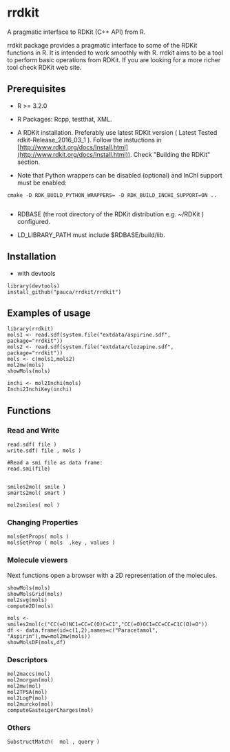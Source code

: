rrdkit
======

A pragmatic interface to RDKit (C++ API) from R.

rrdkit package provides a pragmatic interface to some of the RDKit functions in R. It is intended to work smoothly with R. rrdkit aims to be a tool to perform
basic operations from RDKit. If you are looking for a more richer tool check RDKit web site.


## Prerequisites

* R >= 3.2.0

* R Packages: Rcpp, testthat, XML.

* A RDKit installation. Preferably use latest RDKit version ( Latest Tested rdkit-Release_2016_03_1 ). Follow the
  instuctions in [http://www.rdkit.org/docs/Install.html](http://www.rdkit.org/docs/Install.html)). Check "Building the RDKit" section. 
  
* Note that Python wrappers can be disabled (optional) and InChI support must be enabled:
```
cmake -D RDK_BUILD_PYTHON_WRAPPERS= -D RDK_BUILD_INCHI_SUPPORT=ON ..
                                          
```

* RDBASE (the root directory of the RDKit distribution  e.g. ~/RDKit  ) configured. 
  
* LD_LIBRARY_PATH must include $RDBASE/build/lib.
  
## Installation

* with devtools
```
library(devtools)
install_github("pauca/rrdkit/rrdkit")
```

  
## Examples of usage

```
library(rrdkit)  
mols1 <- read.sdf(system.file("extdata/aspirine.sdf", package="rrdkit"))  
mols2 <- read.sdf(system.file("extdata/clozapine.sdf", package="rrdkit"))  
mols <- c(mols1,mols2)
mol2mw(mols)
showMols(mols)

inchi <- mol2Inchi(mols)  
Inchi2InchiKey(inchi)
```

## Functions

### Read and Write

```
read.sdf( file )  
write.sdf( file , mols )  

#Read a smi file as data frame:
read.smi(file)


smiles2mol( smile )  
smarts2mol( smart )  

mol2smiles( mol )  
```
### Changing Properties
```
molsGetProps( mols )  
molsSetProp ( mols  ,key , values )  
```
### Molecule viewers 

Next functions open a browser with a 2D representation of the molecules.
```
showMols(mols)  
showMolsGrid(mols)  
mol2svg(mols)  
compute2D(mols)

mols <- smiles2mol(c("CC(=O)NC1=CC=C(O)C=C1","CC(=O)OC1=CC=CC=C1C(O)=O"))
df <- data.frame(id=c(1,2),names=c("Paracetamol", "Aspirin"),mw=mol2mw(mols))
showMolsDF(mols,df)

```
### Descriptors
```
mol2maccs(mol)  
mol2morgan(mol)  
mol2mw(mol)  
mol2TPSA(mol)  
mol2LogP(mol)  
mol2murcko(mol)  
computeGasteigerCharges(mol)  
```
### Others
```
SubstructMatch(  mol , query )  
```

